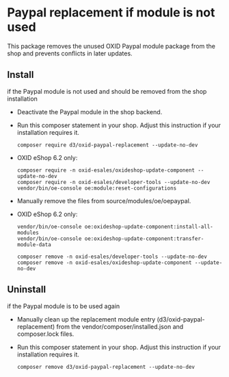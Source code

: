# Paypal replacement if module is not used

This package removes the unused OXID Paypal module package from the shop and prevents conflicts in later updates.

## Install

if the Paypal module is not used and should be removed from the shop installation

* Deactivate the Paypal module in the shop backend.
* Run this composer statement in your shop. Adjust this instruction if your installation requires it.

    `composer require d3/oxid-paypal-replacement --update-no-dev`
    
* OXID eShop 6.2 only:

    ```
    composer require -n oxid-esales/oxideshop-update-component --update-no-dev
    composer require -n oxid-esales/developer-tools --update-no-dev
    vendor/bin/oe-console oe:module:reset-configurations
    ```
    
* Manually remove the files from source/modules/oe/oepaypal.
* OXID eShop 6.2 only:

    ```
    vendor/bin/oe-console oe:oxideshop-update-component:install-all-modules
    vendor/bin/oe-console oe:oxideshop-update-component:transfer-module-data

    composer remove -n oxid-esales/developer-tools --update-no-dev
    composer remove -n oxid-esales/oxideshop-update-component --update-no-dev
    ```

## Uninstall

if the Paypal module is to be used again

* Manually clean up the replacement module entry (d3/oxid-paypal-replacement) from the vendor/composer/installed.json and composer.lock files.
* Run this composer statement in your shop. Adjust this instruction if your installation requires it.

    `composer remove d3/oxid-paypal-replacement --update-no-dev`
